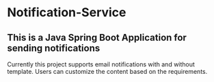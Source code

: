 # Notification-Service

## This is a Java Spring Boot Application for sending notifications

Currently this project supports email notifications with and without template. Users can customize the content based on the requirements.
